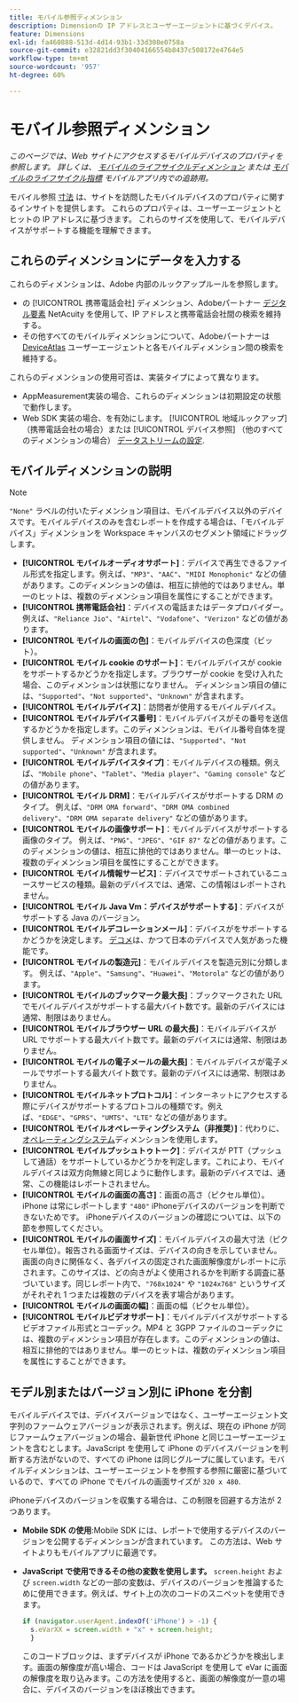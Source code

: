 ```yaml
---
title: モバイル参照ディメンション
description: Dimensionの IP アドレスとユーザーエージェントに基づくデバイス。
feature: Dimensions
exl-id: fa460888-513d-4d14-93b1-33d308e0758a
source-git-commit: e32821dd3f30404166554b8437c508172e4764e5
workflow-type: tm+mt
source-wordcount: '957'
ht-degree: 60%

---
```


# モバイル参照ディメンション

*このページでは、Web サイトにアクセスするモバイルデバイスのプロパティを参照します。 詳しくは、 [モバイルのライフサイクルディメンション](lifecycle-dimensions.md) または [モバイルのライフサイクル指標](../metrics/lifecycle-metrics.md) モバイルアプリ内での追跡用。*

モバイル参照 [寸法](overview.md) は、サイトを訪問したモバイルデバイスのプロパティに関するインサイトを提供します。 これらのプロパティは、ユーザーエージェントとヒットの IP アドレスに基づきます。 これらのサイズを使用して、モバイルデバイスがサポートする機能を理解できます。

## これらのディメンションにデータを入力する

これらのディメンションは、Adobe 内部のルックアップルールを参照します。

* の [!UICONTROL 携帯電話会社] ディメンション、Adobeパートナー [デジタル要素](https://www.digitalelement.com/) NetAcuity を使用して、IP アドレスと携帯電話会社間の検索を維持する。
* その他すべてのモバイルディメンションについて、Adobeパートナーは [DeviceAtlas](https://deviceatlas.com/) ユーザーエージェントと各モバイルディメンション間の検索を維持する。

これらのディメンションの使用可否は、実装タイプによって異なります。

* AppMeasurement実装の場合、これらのディメンションは初期設定の状態で動作します。
* Web SDK 実装の場合、を有効にします。 [!UICONTROL 地域ルックアップ] （携帯電話会社の場合）または [!UICONTROL デバイス参照] （他のすべてのディメンションの場合） [データストリームの設定](https://experienceleague.adobe.com/docs/experience-platform/datastreams/configure.html?lang=ja).

## モバイルディメンションの説明

>[!NOTE]
>
>`"None"` ラベルの付いたディメンション項目は、モバイルデバイス以外のデバイスです。モバイルデバイスのみを含むレポートを作成する場合は、「モバイルデバイス」ディメンションを Workspace キャンバスのセグメント領域にドラッグします。

* **[!UICONTROL モバイルオーディオサポート]**：デバイスで再生できるファイル形式を指定します。例えば、`"MP3"`、`"AAC"`、`"MIDI Monophonic"` などの値があります。このディメンションの値は、相互に排他的ではありません。単一のヒットは、複数のディメンション項目を属性にすることができます。
* **[!UICONTROL 携帯電話会社]**：デバイスの電話またはデータプロバイダー。 例えば、`"Reliance Jio"`、`"Airtel"`、`"Vodafone"`、`"Verizon"` などの値があります。
* **[!UICONTROL モバイルの画面の色]**：モバイルデバイスの色深度（ビット）。
* **[!UICONTROL モバイル cookie のサポート]**：モバイルデバイスが cookie をサポートするかどうかを指定します。ブラウザーが cookie を受け入れた場合、このディメンションは状態になりません。 ディメンション項目の値には、`"Supported"`、`"Not supported"`、`"Unknown"` が含まれます。
* **[!UICONTROL モバイルデバイス]**：訪問者が使用するモバイルデバイス。
* **[!UICONTROL モバイルデバイス番号]**：モバイルデバイスがその番号を送信するかどうかを指定します。このディメンションは、モバイル番号自体を提供しません。 ディメンション項目の値には、`"Supported"`、`"Not supported"`、`"Unknown"` が含まれます。
* **[!UICONTROL モバイルデバイスタイプ]**：モバイルデバイスの種類。例えば、`"Mobile phone"`、`"Tablet"`、`"Media player"`、`"Gaming console"` などの値があります。
* **[!UICONTROL モバイル DRM]**：モバイルデバイスがサポートする DRM のタイプ。 例えば、`"DRM OMA forward"`、`"DRM OMA combined delivery"`、`"DRM OMA separate delivery"` などの値があります。
* **[!UICONTROL モバイルの画像サポート]**：モバイルデバイスがサポートする画像のタイプ。 例えば、`"PNG"`、`"JPEG"`、`"GIF 87"` などの値があります。このディメンションの値は、相互に排他的ではありません。単一のヒットは、複数のディメンション項目を属性にすることができます。
* **[!UICONTROL モバイル情報サービス]**：デバイスでサポートされているニュースサービスの種類。最新のデバイスでは、通常、この情報はレポートされません。
* **[!UICONTROL モバイル Java Vm：デバイスがサポートする]**：デバイスがサポートする Java のバージョン。
* **[!UICONTROL モバイルデコレーションメール]**：デバイスがをサポートするかどうかを決定します。 [デコメ](https://en.wikipedia.org/wiki/Decome)は、かつて日本のデバイスで人気があった機能です。
* **[!UICONTROL モバイルの製造元]**：モバイルデバイスを製造元別に分類します。 例えば、`"Apple"`、`"Samsung"`、`"Huawei"`、`"Motorola"` などの値があります。
* **[!UICONTROL モバイルのブックマーク最大長]**：ブックマークされた URL でモバイルデバイスがサポートする最大バイト数です。最新のデバイスには通常、制限はありません。
* **[!UICONTROL モバイルブラウザー URL の最大長]**：モバイルデバイスが URL でサポートする最大バイト数です。最新のデバイスには通常、制限はありません。
* **[!UICONTROL モバイルの電子メールの最大長]**：モバイルデバイスが電子メールでサポートする最大バイト数です。最新のデバイスには通常、制限はありません。
* **[!UICONTROL モバイルネットプロトコル]**：インターネットにアクセスする際にデバイスがサポートするプロトコルの種類です。例えば、`"EDGE"`、`"GPRS"`、`"UMTS"`、`"LTE"` などの値があります。
* **[!UICONTROL モバイルオペレーティングシステム（非推奨）]**：代わりに、[オペレーティングシステム](operating-systems.md)ディメンションを使用します。
* **[!UICONTROL モバイルプッシュトゥトーク]**：デバイスが PTT（プッシュして通話）をサポートしているかどうかを判定します。これにより、モバイルデバイスは双方向無線と同じように動作します。最新のデバイスでは、通常、この機能はレポートされません。
* **[!UICONTROL モバイルの画面の高さ]**：画面の高さ（ピクセル単位）。iPhone は常にレポートします `"480"` iPhoneデバイスのバージョンを判断できないためです。 iPhoneデバイスのバージョンの確認については、以下の節を参照してください。
* **[!UICONTROL モバイルの画面サイズ]**：モバイルデバイスの最大寸法（ピクセル単位）。報告される画面サイズは、デバイスの向きを示していません。画面の向きに関係なく、各デバイスの固定された画面解像度がレポートに示されます。このサイズは、どの向きがよく使用されるかを判断する調査に基づいています。同じレポート内で、`"768x1024"` や `"1024x768"` というサイズがそれぞれ 1 つまたは複数のデバイスを表す場合があります。
* **[!UICONTROL モバイルの画面の幅]**：画面の幅（ピクセル単位）。
* **[!UICONTROL モバイルビデオサポート]**：モバイルデバイスがサポートするビデオファイル形式とコーデック。MP4 と 3GPP ファイルのコーデックには、複数のディメンション項目が存在します。このディメンションの値は、相互に排他的ではありません。単一のヒットは、複数のディメンション項目を属性にすることができます。

## モデル別またはバージョン別に iPhone を分割

モバイルデバイスでは、デバイスバージョンではなく、ユーザーエージェント文字列のファームウェアバージョンが表示されます。例えば、現在の iPhone が同じファームウェアバージョンの場合、最新世代 iPhone と同じユーザーエージェントを含むとします。JavaScript を使用して iPhone のデバイスバージョンを判断する方法がないので、すべての iPhone は同じグループに属しています。モバイルディメンションは、ユーザーエージェントを参照する参照に厳密に基づいているので、すべての iPhone でモバイルの画面サイズが `320 x 480`.

iPhoneデバイスのバージョンを収集する場合は、この制限を回避する方法が 2 つあります。

* **Mobile SDK の使用**:Mobile SDK には、レポートで使用するデバイスのバージョンを公開するディメンションが含まれています。 この方法は、Web サイトよりもモバイルアプリに最適です。
* **JavaScript で使用できるその他の変数を使用します。** `screen.height` および `screen.width` などの一部の変数は、デバイスのバージョンを推論するために使用できます。例えば、サイト上の次のコードのスニペットを使用できます。

  ```js
  if (navigator.userAgent.indexOf('iPhone') > -1) {
    s.eVarXX = screen.width + "x" + screen.height;
    }
  ```

  このコードブロックは、まずデバイスが iPhone であるかどうかを検出します。画面の解像度が高い場合、コードは JavaScript を使用して eVar に画面の解像度を取り込みます。この方法を使用すると、画面の解像度が一意の場合に、デバイスのバージョンをほぼ検出できます。
